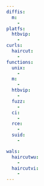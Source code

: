 ```yaml
---
diffis:
  m:
    -
platfs:
  htbvip:
    -
curls:
  haircut:
    -
functions:
  unix:
    -
  m:
    -
  htbvip:
    -
  fuzz:
    -
  ci:
    -
  rce:
    -
  suid:
    -

wals:
  haircutwu:
    -
  haircutvi:
    -
---
```

